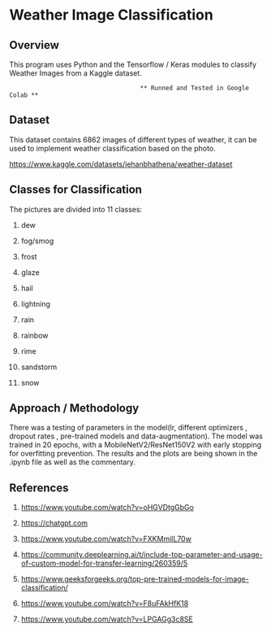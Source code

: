 # Weather Image Classification

## Overview

This program uses Python and the Tensorflow / Keras modules to classify Weather Images from a Kaggle dataset.

                                        ** Runned and Tested in Google Colab **

## Dataset

This dataset contains 6862 images of different types of weather, it can be used to implement weather classification based on the photo.

https://www.kaggle.com/datasets/jehanbhathena/weather-dataset

## Classes for Classification

The pictures are divided into 11 classes:

  1) dew
  
  2) fog/smog 
  
  3) frost 
  
  4) glaze
  
  5) hail 
  
  6) lightning
  
  7) rain
  
  8) rainbow 
  
  9) rime 
  
  10) sandstorm
  
  11) snow

## Approach / Methodology

There was a testing of parameters in the model(lr, different optimizers , dropout rates , pre-trained models and data-augmentation). The model was trained in 20 epochs, with a MobileNetV2/ResNet150V2 with early stopping for overfitting prevention. The results and the plots are being shown in the .ipynb file as well as the commentary.

## References

  1. https://www.youtube.com/watch?v=oHGVDtgGbGo
  
  2. https://chatgpt.com
  
  3. https://www.youtube.com/watch?v=FXKMmilL70w
  
  4. https://community.deeplearning.ai/t/include-top-parameter-and-usage-of-custom-model-for-transfer-learning/260359/5
  
  5. https://www.geeksforgeeks.org/top-pre-trained-models-for-image-classification/
  
  6. https://www.youtube.com/watch?v=F8uFAkHfK18
  
  7. https://www.youtube.com/watch?v=LPGAGg3c8SE
